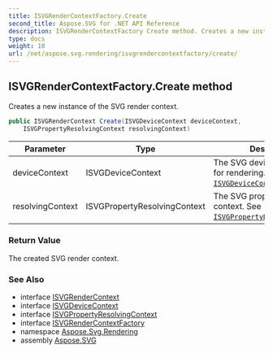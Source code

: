 ```yaml
---
title: ISVGRenderContextFactory.Create
second_title: Aspose.SVG for .NET API Reference
description: ISVGRenderContextFactory Create method. Creates a new instance of the SVG render context
type: docs
weight: 10
url: /net/aspose.svg.rendering/isvgrendercontextfactory/create/
---
```

## ISVGRenderContextFactory.Create method

Creates a new instance of the SVG render context.

```csharp
public ISVGRenderContext Create(ISVGDeviceContext deviceContext, 
    ISVGPropertyResolvingContext resolvingContext)
```

| Parameter | Type | Description |
| --- | --- | --- |
| deviceContext | ISVGDeviceContext | The SVG device context used for rendering. See [`ISVGDeviceContext`](../../isvgdevicecontext/). |
| resolvingContext | ISVGPropertyResolvingContext | The SVG property resolving context. See [`ISVGPropertyResolvingContext`](../../../aspose.svg.rendering.styles/isvgpropertyresolvingcontext/). |

### Return Value

The created SVG render context.

### See Also

* interface [ISVGRenderContext](../../isvgrendercontext/)
* interface [ISVGDeviceContext](../../isvgdevicecontext/)
* interface [ISVGPropertyResolvingContext](../../../aspose.svg.rendering.styles/isvgpropertyresolvingcontext/)
* interface [ISVGRenderContextFactory](../)
* namespace [Aspose.Svg.Rendering](../../../aspose.svg.rendering/)
* assembly [Aspose.SVG](../../../)
